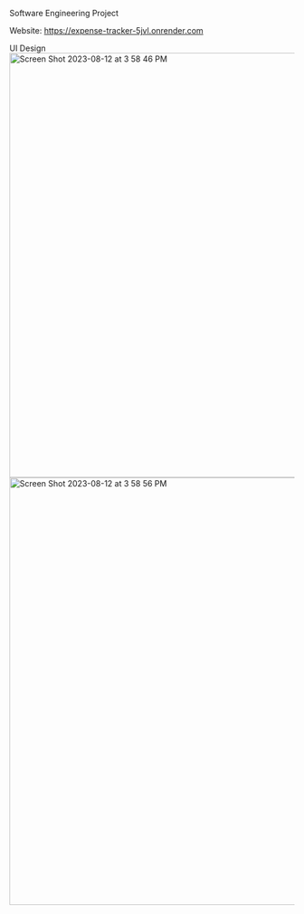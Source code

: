 Software Engineering Project

Website: https://expense-tracker-5jvl.onrender.com

UI Design
<img width="750" alt="Screen Shot 2023-08-12 at 3 58 46 PM" src="https://github.com/gruezop/CS361Portfolio/assets/91290756/eb8257af-d2e4-4c41-ad23-8fb95a680170">
<img width="755" alt="Screen Shot 2023-08-12 at 3 58 56 PM" src="https://github.com/gruezop/CS361Portfolio/assets/91290756/25843220-56c6-4571-b1c7-17c7e57d7bc4">
